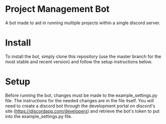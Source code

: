# Project Management Bot
A bot made to aid in running multiple projects within a single discord server.

# Install
To install the bot, simply clone this repository (use the master branch for the most stable and recent version) and
follow the setup instructions below.

# Setup
Before running the bot, changes must be made to the example_settings.py file. The instructions for the needed changes
are in the file itself.  You will need to create a discord bot through the development portal on discord's site
(https://discordapp.com/developers) and retrieve the bot's token to put into the example_settings.py file.